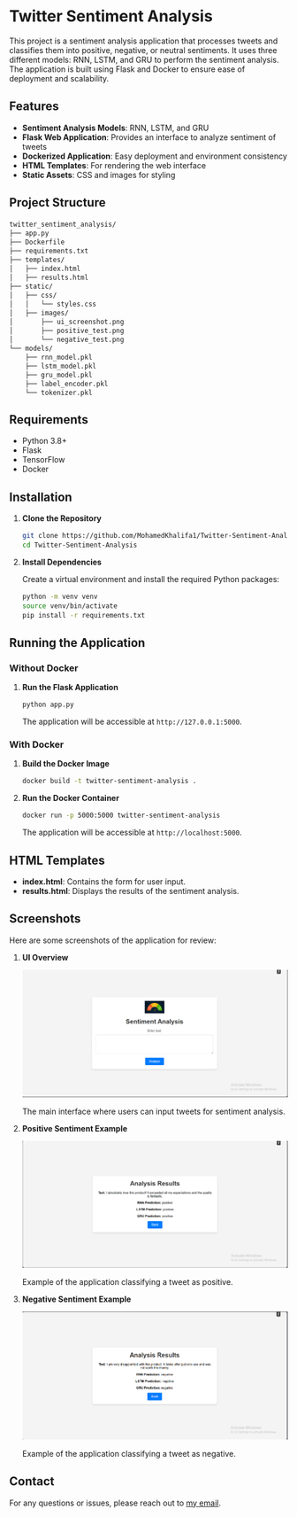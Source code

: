 # Twitter Sentiment Analysis

This project is a sentiment analysis application that processes tweets and classifies them into positive, negative, or neutral sentiments. It uses three different models: RNN, LSTM, and GRU to perform the sentiment analysis. The application is built using Flask and Docker to ensure ease of deployment and scalability.

## Features

- **Sentiment Analysis Models**: RNN, LSTM, and GRU
- **Flask Web Application**: Provides an interface to analyze sentiment of tweets
- **Dockerized Application**: Easy deployment and environment consistency
- **HTML Templates**: For rendering the web interface
- **Static Assets**: CSS and images for styling

## Project Structure

```
twitter_sentiment_analysis/
├── app.py
├── Dockerfile
├── requirements.txt
├── templates/
│   ├── index.html
│   ├── results.html
├── static/
│   ├── css/
│   │   └── styles.css
│   ├── images/
│       ├── ui_screenshot.png
│       ├── positive_test.png
│       └── negative_test.png
└── models/
    ├── rnn_model.pkl
    ├── lstm_model.pkl
    ├── gru_model.pkl
    ├── label_encoder.pkl
    └── tokenizer.pkl

```

## Requirements

- Python 3.8+
- Flask
- TensorFlow 
- Docker

## Installation

1. **Clone the Repository**

   ```bash
   git clone https://github.com/MohamedKhalifa1/Twitter-Sentiment-Analysis.git
   cd Twitter-Sentiment-Analysis
   ```

2. **Install Dependencies**

   Create a virtual environment and install the required Python packages:

   ```bash
   python -m venv venv
   source venv/bin/activate
   pip install -r requirements.txt
   ```

## Running the Application

### Without Docker

1. **Run the Flask Application**

   ```bash
   python app.py
   ```

   The application will be accessible at `http://127.0.0.1:5000`.

### With Docker

1. **Build the Docker Image**

   ```bash
   docker build -t twitter-sentiment-analysis .
   ```

2. **Run the Docker Container**

   ```bash
   docker run -p 5000:5000 twitter-sentiment-analysis
   ```

   The application will be accessible at `http://localhost:5000`.


## HTML Templates

- **index.html**: Contains the form for user input.
- **results.html**: Displays the results of the sentiment analysis.

## Screenshots

Here are some screenshots of the application for review:

1. **UI Overview**
   
   ![UI Overview](static/images/ui_screenshot.png)

   The main interface where users can input tweets for sentiment analysis.

2. **Positive Sentiment Example**

   ![Positive Sentiment Example](static/images/positive_test.png)

   Example of the application classifying a tweet as positive.

3. **Negative Sentiment Example**

   ![Negative Sentiment Example](static/images/negative_test.png)

   Example of the application classifying a tweet as negative.


## Contact

For any questions or issues, please reach out to [my email](m.ashraf.20162002@gmail.com).
